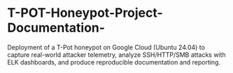 # T-POT-Honeypot-Project-Documentation-
Deployment of a T-Pot honeypot on Google Cloud (Ubuntu 24.04) to capture real-world attacker telemetry, analyze SSH/HTTP/SMB attacks with ELK dashboards, and produce reproducible documentation and reporting.

